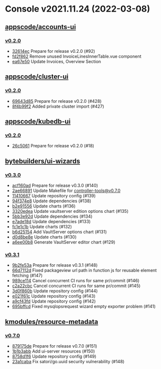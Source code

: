 # Console v2021.11.24 (2022-03-08)


## [appscode/accounts-ui](https://github.com/appscode/accounts-ui)

### [v0.2.0](https://github.com/appscode/accounts-ui/releases/tag/v0.2.0)

- [32614ec](https://github.com/appscode/accounts-ui/commit/32614ec) Prepare for release v0.2.0 (#92)
- [fd2f862](https://github.com/appscode/accounts-ui/commit/fd2f862) Remove unused InvoiceLinesInnerTable.vue component
- [ea67e50](https://github.com/appscode/accounts-ui/commit/ea67e50) Update Invoices, Overview Section



## [appscode/cluster-ui](https://github.com/appscode/cluster-ui)

### [v0.2.0](https://github.com/appscode/cluster-ui/releases/tag/v0.2.0)

- [69643d85](https://github.com/appscode/cluster-ui/commit/69643d85) Prepare for release v0.2.0 (#428)
- [8f4b99f2](https://github.com/appscode/cluster-ui/commit/8f4b99f2) Added private cluster import (#427)



## [appscode/kubedb-ui](https://github.com/appscode/kubedb-ui)

### [v0.2.0](https://github.com/appscode/kubedb-ui/releases/tag/v0.2.0)

- [26c5061](https://github.com/appscode/kubedb-ui/commit/26c5061) Prepare for release v0.2.0 (#18)



## [bytebuilders/ui-wizards](https://github.com/bytebuilders/ui-wizards)

### [v0.3.0](https://github.com/bytebuilders/ui-wizards/releases/tag/v0.3.0)

- [acf160ad](https://github.com/bytebuilders/ui-wizards/commit/acf160ad) Prepare for release v0.3.0 (#140)
- [2ae66891](https://github.com/bytebuilders/ui-wizards/commit/2ae66891) Update Makefile for controller-tools@v0.7.0
- [11410667](https://github.com/bytebuilders/ui-wizards/commit/11410667) Update repository config (#139)
- [94f374e8](https://github.com/bytebuilders/ui-wizards/commit/94f374e8) Update dependencies (#138)
- [b2e91556](https://github.com/bytebuilders/ui-wizards/commit/b2e91556) Update charts (#136)
- [3320edea](https://github.com/bytebuilders/ui-wizards/commit/3320edea) Update vaultserver edition options chart (#135)
- [5bb3e92d](https://github.com/bytebuilders/ui-wizards/commit/5bb3e92d) Update dependencies (#134)
- [e7ade18d](https://github.com/bytebuilders/ui-wizards/commit/e7ade18d) Update dependencies (#133)
- [fc1e1c1b](https://github.com/bytebuilders/ui-wizards/commit/fc1e1c1b) Update charts (#132)
- [b6d25154](https://github.com/bytebuilders/ui-wizards/commit/b6d25154) Add VaultServer options chart (#131)
- [d0d8be8e](https://github.com/bytebuilders/ui-wizards/commit/d0d8be8e) Update charts (#130)
- [a6ee00b8](https://github.com/bytebuilders/ui-wizards/commit/a6ee00b8) Generate VaultServer editor chart (#129)


### [v0.3.1](https://github.com/bytebuilders/ui-wizards/releases/tag/v0.3.1)

- [9b2fe53a](https://github.com/bytebuilders/ui-wizards/commit/9b2fe53a) Prepare for release v0.3.1 (#148)
- [66d7112d](https://github.com/bytebuilders/ui-wizards/commit/66d7112d) Fixed packageview url path in function js for reusable element fetching (#147)
- [989ce114](https://github.com/bytebuilders/ui-wizards/commit/989ce114) Cancel concurrent CI runs for same pr/commit (#146)
- [c2a22cbc](https://github.com/bytebuilders/ui-wizards/commit/c2a22cbc) Cancel concurrent CI runs for same pr/commit (#145)
- [3d0f860b](https://github.com/bytebuilders/ui-wizards/commit/3d0f860b) Update repository config (#144)
- [e021f61c](https://github.com/bytebuilders/ui-wizards/commit/e021f61c) Update repository config (#143)
- [a9cf43fd](https://github.com/bytebuilders/ui-wizards/commit/a9cf43fd) Update repository config (#142)
- [695bffcd](https://github.com/bytebuilders/ui-wizards/commit/695bffcd) Fixed mysqlopsrequest wizard empty exporter problem (#141)



## [kmodules/resource-metadata](https://github.com/kmodules/resource-metadata)

### [v0.7.0](https://github.com/kmodules/resource-metadata/releases/tag/v0.7.0)

- [879175de](https://github.com/kmodules/resource-metadata/commit/879175de) Prepare for release v0.7.0 (#151)
- [1b1b3abb](https://github.com/kmodules/resource-metadata/commit/1b1b3abb) Add ui-server resources (#150)
- [8758d1f6](https://github.com/kmodules/resource-metadata/commit/8758d1f6) Update repository config (#149)
- [23a1caba](https://github.com/kmodules/resource-metadata/commit/23a1caba) Fix satori/go.uuid security vulnerability (#148)



